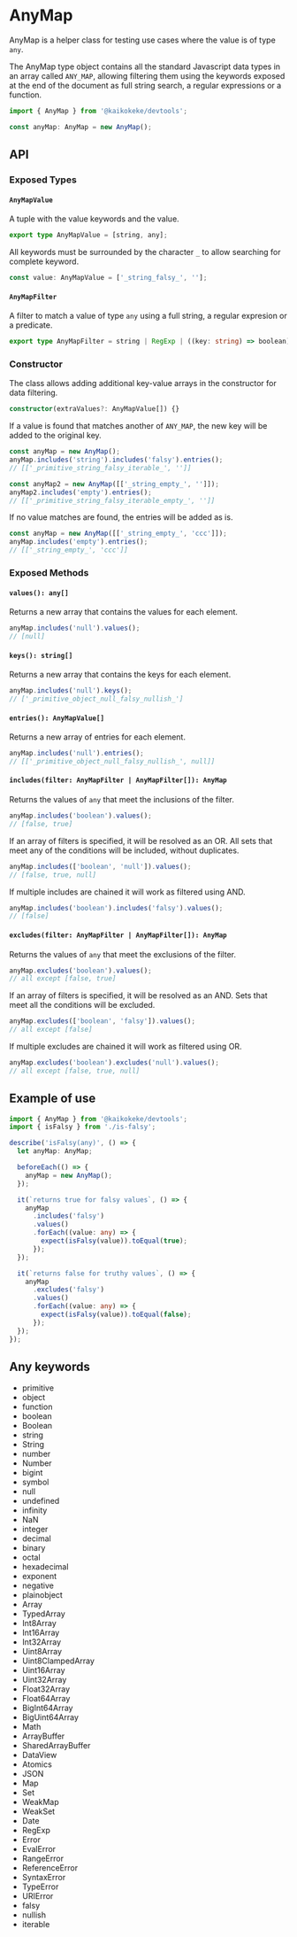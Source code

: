 # AnyMap

AnyMap is a helper class for testing use cases where the value is of type `any`.

The AnyMap type object contains all the standard Javascript data types in an array called `ANY_MAP`, allowing filtering them using the keywords exposed at the end of the document as full string search, a regular expressions or a function.

```ts
import { AnyMap } from '@kaikokeke/devtools';

const anyMap: AnyMap = new AnyMap();
```

## API

### Exposed Types

#### `AnyMapValue`

A tuple with the value keywords and the value.

```ts
export type AnyMapValue = [string, any];
```

All keywords must be surrounded by the character `_` to allow searching for complete keyword.

```ts
const value: AnyMapValue = ['_string_falsy_', ''];
```

#### `AnyMapFilter`

A filter to match a value of type `any` using a full string, a regular expresion or a predicate.

```ts
export type AnyMapFilter = string | RegExp | ((key: string) => boolean);
```

### Constructor

The class allows adding additional key-value arrays ​​in the constructor for data filtering.

```ts
constructor(extraValues?: AnyMapValue[]) {}
```

If a value is found that matches another of `ANY_MAP`, the new key will be added to the original key.

```ts
const anyMap = new AnyMap();
anyMap.includes('string').includes('falsy').entries();
// [['_primitive_string_falsy_iterable_', '']]

const anyMap2 = new AnyMap([['_string_empty_', '']]);
anyMap2.includes('empty').entries();
// [['_primitive_string_falsy_iterable_empty_', '']]
```

If no value matches are found, the entries will be added as is.

```ts
const anyMap = new AnyMap([['_string_empty_', 'ccc']]);
anyMap.includes('empty').entries();
// [['_string_empty_', 'ccc']]
```

### Exposed Methods

#### `values(): any[]`

Returns a new array that contains the values for each element.

```ts
anyMap.includes('null').values();
// [null]
```

#### `keys(): string[]`

Returns a new array that contains the keys for each element.

```ts
anyMap.includes('null').keys();
// ['_primitive_object_null_falsy_nullish_']
```

#### `entries(): AnyMapValue[]`

Returns a new array of entries for each element.

```ts
anyMap.includes('null').entries();
// [['_primitive_object_null_falsy_nullish_', null]]
```

#### `includes(filter: AnyMapFilter | AnyMapFilter[]): AnyMap`

Returns the values of `any` that meet the inclusions of the filter.

```ts
anyMap.includes('boolean').values();
// [false, true]
```

If an array of filters is specified, it will be resolved as an OR.
All sets that meet any of the conditions will be included, without duplicates.

```ts
anyMap.includes(['boolean', 'null']).values();
// [false, true, null]
```

If multiple includes are chained it will work as filtered using AND.

```ts
anyMap.includes('boolean').includes('falsy').values();
// [false]
```

#### `excludes(filter: AnyMapFilter | AnyMapFilter[]): AnyMap`

Returns the values of `any` that meet the exclusions of the filter.

```ts
anyMap.excludes('boolean').values();
// all except [false, true]
```

If an array of filters is specified, it will be resolved as an AND.
Sets that meet all the conditions will be excluded.

```ts
anyMap.excludes(['boolean', 'falsy']).values();
// all except [false]
```

If multiple excludes are chained it will work as filtered using OR.

```ts
anyMap.excludes('boolean').excludes('null').values();
// all except [false, true, null]
```

## Example of use

```ts
import { AnyMap } from '@kaikokeke/devtools';
import { isFalsy } from './is-falsy';

describe('isFalsy(any)', () => {
  let anyMap: AnyMap;

  beforeEach(() => {
    anyMap = new AnyMap();
  });

  it(`returns true for falsy values`, () => {
    anyMap
      .includes('falsy')
      .values()
      .forEach((value: any) => {
        expect(isFalsy(value)).toEqual(true);
      });
  });

  it(`returns false for truthy values`, () => {
    anyMap
      .excludes('falsy')
      .values()
      .forEach((value: any) => {
        expect(isFalsy(value)).toEqual(false);
      });
  });
});
```

## Any keywords

- primitive
- object
- function
- boolean
- Boolean
- string
- String
- number
- Number
- bigint
- symbol
- null
- undefined
- infinity
- NaN
- integer
- decimal
- binary
- octal
- hexadecimal
- exponent
- negative
- plainobject
- Array
- TypedArray
- Int8Array
- Int16Array
- Int32Array
- Uint8Array
- Uint8ClampedArray
- Uint16Array
- Uint32Array
- Float32Array
- Float64Array
- BigInt64Array
- BigUint64Array
- Math
- ArrayBuffer
- SharedArrayBuffer
- DataView
- Atomics
- JSON
- Map
- Set
- WeakMap
- WeakSet
- Date
- RegExp
- Error
- EvalError
- RangeError
- ReferenceError
- SyntaxError
- TypeError
- URIError
- falsy
- nullish
- iterable
